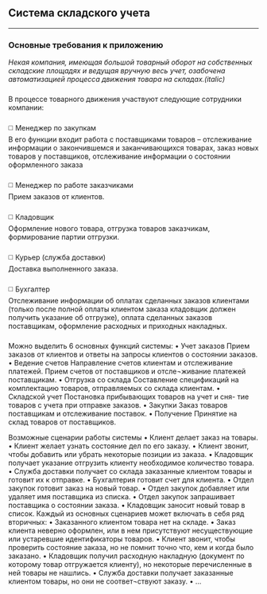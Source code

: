 ## Система складского учета
____
### Основные требования к приложению

_Некая компания, имеющая большой товарный оборот на собственных складские площадях и ведущая вручную весь учет, озабочена автоматизацией процесса движения товара на складах.(italic)_           
###
В процессе товарного движения участвуют следующие сотрудники компании:    
###
:white_medium_square: Менеджер по закупкам    
В его функции входит работа с поставщиками товаров – отслеживание информации о закончившемся и заканчивающихся товарах, заказ новых товаров у поставщиков, отслеживание информации о состоянии оформленного заказа    
###
:white_medium_square: Менеджер по работе заказчиками    
Прием заказов от клиентов.    
###
:white_medium_square: Кладовщик        
Оформление нового товара, отгрузка товаров заказчикам, формирование партии отгрузки.    
###
:white_medium_square: Курьер (служба доставки)    
Доставка выполненного заказа.        
###
:white_medium_square: Бухгалтер     
Отслеживание информации об оплатах сделанных заказов клиентами (только после полной оплаты клиентом заказа кладовщик должен получить указание об отгрузке), оплата сделанных заказов поставщикам, оформление расходных и приходных накладных.     
###
Можно выделить 6 основных функций системы:
•          Учет заказов	Прием заказов от клиентов и ответы на запросы клиентов о состоянии заказов.
•	Ведение счетов Направление счетов клиентам и отслеживание платежей. Прием счетов от поставщиков и отсле¬живание платежей поставщикам. 
•	Отгрузка со склада   Составление спецификаций на комплектацию товаров, отправляемых со склада клиентам.
•	Складской учет	Постановка прибывающих товаров на учет и сня-
тие товаров с учета при отправке заказов.
•	Закупки	Заказ товаров поставщикам и отслеживание поставок.
•	Получение	Принятие на склад товаров от поставщиков.

Возможные сценарии работы системы
•	Клиент делает заказ на товары.
•	Клиент желает узнать состояние дел по его заказу.
•	Клиент звонит, чтобы добавить или убрать некоторые позиции из заказа.
•	Кладовщик получает указание отгрузить клиенту необходимое количество
товара.
•	Служба доставки получает со склада заказанные клиентом товары и готовит
их к отправке.
•	Бухгалтерия готовит счет для клиента.
•	Отдел закупок готовит заказ на новый товар.
•	Отдел закупок добавляет или удаляет имя поставщика из списка.
•	Отдел закупок запрашивает поставщика о состоянии заказа.
•	Кладовщик заносит новый товар в список.
Каждый из основных сценариев может включать в себя ряд вторичных:
•	Заказанного клиентом товара нет на складе.
•	Заказ клиента неверно оформлен, или в нем присутствуют несуществующие
или устаревшие идентификаторы товаров.
•	Клиент звонит, чтобы проверить состояние заказа, но не помнит точно что,
кем и когда было заказано.
•	Кладовщик получил расходную накладную (документ по которому товар отгружается клиенту), но некоторые перечисленные в
ней товары не нашлись.
•	Служба доставки получает заказанные клиентом товары, но они не соответ¬ствуют заказу.
•	…
